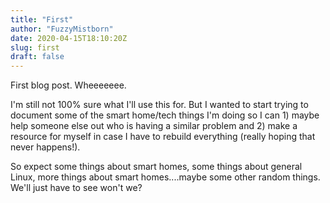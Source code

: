```yaml
---
title: "First"
author: "FuzzyMistborn"
date: 2020-04-15T18:10:20Z
slug: first
draft: false
---
```

First blog post.  Wheeeeeee.

I'm still not 100% sure what I'll use this for.  But I wanted to start trying to document some of the smart home/tech things I'm doing so I can 1) maybe help someone else out who is having a similar problem and 2) make a resource for myself in case I have to rebuild everything (really hoping that never happens!).

So expect some things about smart homes, some things about general Linux, more things about smart homes....maybe some other random things.  We'll just have to see won't we?
